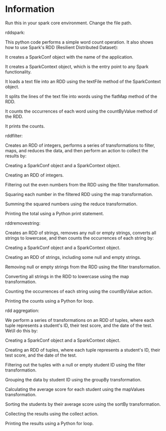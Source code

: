 # Information

Run this in your spark core environment. Change the file path.



rddspark:

This python code performs a simple word count operation. It also shows how to use Spark's RDD (Resilient Distributed Dataset):

It creates a SparkConf object with the name of the application.

It creates a SparkContext object, which is the entry point to any Spark functionality.

It loads a text file into an RDD using the textFile method of the SparkContext object.

It splits the lines of the text file into words using the flatMap method of the RDD.

It counts the occurrences of each word using the countByValue method of the RDD.

It prints the counts.



rddfilter:

Creates an RDD of integers, performs a series of transformations to filter, maps, and reduces the data, and then perform an action to collect the results by:

Creating a SparkConf object and a SparkContext object.

Creating an RDD of integers.

Filtering out the even numbers from the RDD using the filter transformation.

Squaring each number in the filtered RDD using the map transformation.

Summing the squared numbers using the reduce transformation.

Printing the total using a Python print statement.



rddremovestring:

Creates an RDD of strings, removes any null or empty strings, converts all strings to lowercase, and then counts the occurrences of each string by:

Creating a SparkConf object and a SparkContext object.

Creating an RDD of strings, including some null and empty strings.

Removing null or empty strings from the RDD using the filter transformation.

Converting all strings in the RDD to lowercase using the map transformation.

Counting the occurrences of each string using the countByValue action.

Printing the counts using a Python for loop.



rdd aggregation:

We perform a series of transformations on an RDD of tuples, where each tuple represents a student's ID, their test score, and the date of the test. We\ll do this by:

Creating a SparkConf object and a SparkContext object.

Creating an RDD of tuples, where each tuple represents a student's ID, their test score, and the date of the test.

Filtering out the tuples with a null or empty student ID using the filter transformation.

Grouping the data by student ID using the groupBy transformation.

Calculating the average score for each student using the mapValues transformation.

Sorting the students by their average score using the sortBy transformation.

Collecting the results using the collect action.

Printing the results using a Python for loop.
